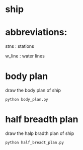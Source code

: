 # ship
# abbreviations:
stns : stations 

w_line : water lines


# body plan
draw the body plan of ship
```
python body_plan.py
```

# half breadth plan
draw the halp bradth plan of ship
 ```
 python half_breadt_plan.py
 ```
